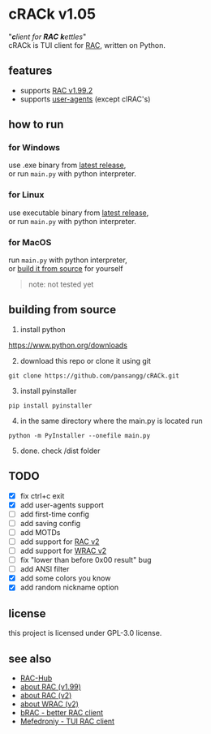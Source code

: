 # cRACk v1.05
"_**c**lient for **RAC** **k**ettles_"\
cRACk is TUI client for [RAC](https://github.com/The-Stratosphere-Solutions/RAC-Hub), written on Python.


## features
- supports [RAC v1.99.2](https://github.com/The-Stratosphere-Solutions/RAC-Hub/blob/main/RACv1.99.md)
- supports [user-agents](https://github.com/MeexReay/bRAC/blob/main/docs/user_agents.md) (except clRAC's)

## how to run
### for Windows
use .exe binary from [latest release](https://github.com/pansangg/cRACk/releases),\
or run `main.py` with python interpreter.

### for Linux
use executable binary from [latest release](https://github.com/pansangg/cRACk/releases),\
or run `main.py` with python interpreter.

### for MacOS
run `main.py` with python interpreter,\
or [build it from source](#building-from-source) for yourself
> note: not tested yet

## building from source
1) install python

https://www.python.org/downloads

2) download this repo or clone it using git
```
git clone https://github.com/pansangg/cRACk.git
```
3) install pyinstaller
```
pip install pyinstaller
```
4) in the same directory where the main.py is located run
```
python -m PyInstaller --onefile main.py
```
5) done. check /dist folder

## TODO
- [x] fix ctrl+c exit
- [x] add user-agents support
- [ ] add first-time config
- [ ] add saving config
- [ ] add MOTDs
- [ ] add support for [RAC v2](https://github.com/The-Stratosphere-Solutions/RAC-Hub/blob/main/RACv2.md)
- [ ] add support for [WRAC v2](https://github.com/The-Stratosphere-Solutions/RAC-Hub/blob/main/WRAC.md)
- [ ] fix "lower than before 0x00 result" bug
- [ ] add ANSI filter
- [x] add some colors you know
- [x] add random nickname option

## license
this project is licensed under GPL-3.0 license.

## see also
- [RAC-Hub](https://github.com/The-Stratosphere-Solutions/RAC-Hub)
- [about RAC (v1.99)](https://github.com/The-Stratosphere-Solutions/RAC-Hub/blob/main/RACv1.99.md)
- [about RAC (v2)](https://github.com/The-Stratosphere-Solutions/RAC-Hub/blob/main/RACv2.md)
- [about WRAC (v2)](https://github.com/The-Stratosphere-Solutions/RAC-Hub/blob/main/WRAC.md)
- [bRAC - better RAC client](https://github.com/MeexReay/bRAC)
- [Mefedroniy - TUI RAC client](https://github.com/OctoBanon-Main/mefedroniy-client)

[^1]: [RAC](https://github.com/The-Stratosphere-Solutions/RAC-Hub)
[^2]: [RAC (v1.99)](https://github.com/The-Stratosphere-Solutions/RAC-Hub/blob/main/RACv1.99.md)
[^3]: [RAC (v2)](https://github.com/The-Stratosphere-Solutions/RAC-Hub/blob/main/RACv2.md)
[^4]: [WRAC (v2)](https://github.com/The-Stratosphere-Solutions/RAC-Hub/blob/main/RACv2.md)
